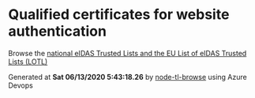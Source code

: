 # Qualified certificates for website authentication 
 Browse the [national eIDAS Trusted Lists and the EU List of eIDAS Trusted Lists (LOTL)](https://webgate.ec.europa.eu/tl-browser/#/) 
 
 
Generated at **Sat 06/13/2020  5:43:18.26** by [node-tl-browse](https://github.com/ymedlop/node-tl-browser) using Azure Devops 
